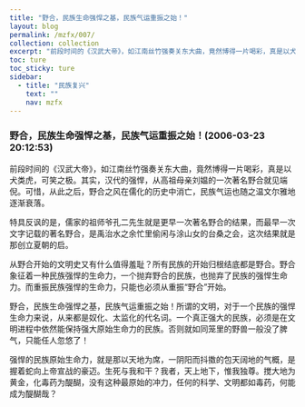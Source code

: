 ```yaml
---
title: "野合，民族生命强悍之基，民族气运重振之始！"
layout: blog
permalink: /mzfx/007/
collection: collection
excerpt: "前段时间的《汉武大帝》，如江南丝竹强奏关东大曲，竟然博得一片喝彩，真是以犬类虎，可笑之极。其实，汉代的强悍，从高祖母亲刘媪的一次著名野合就见端倪。可惜，从此之后，野合之风在儒化的历史中消亡，民族气运也随之温文尔雅地逐渐衰落。"
toc: ture
toc_sticky: ture
sidebar:
  - title: "民族复兴"
    text: ""
    nav: mzfx
---
```


### 野合，民族生命强悍之基，民族气运重振之始！(2006-03-23 20:12:53)

前段时间的《汉武大帝》，如江南丝竹强奏关东大曲，竟然博得一片喝彩，真是以犬类虎，可笑之极。其实，汉代的强悍，从高祖母亲刘媪的一次著名野合就见端倪。可惜，从此之后，野合之风在儒化的历史中消亡，民族气运也随之温文尔雅地逐渐衰落。

特具反讽的是，儒家的祖师爷孔二先生就是更早一次著名野合的结果，而最早一次文字记载的著名野合，是禹治水之余忙里偷闲与涂山女的台桑之会，这次结果就是那创立夏朝的启。

从野合开始的文明史又有什么值得羞耻？所有民族的开始归根结底都是野合。野合象征着一种民族强悍的生命力，一个抛弃野合的民族，也抛弃了民族的强悍生命力。而重振民族强悍的生命力，只能也必须从重振“野合”开始。

野合，民族生命强悍之基，民族气运重振之始！所谓的文明，对于一个民族的强悍生命力来说，从来都是奴化、太监化的代名词。一个真正强大的民族，必须是在文明进程中依然能保持强大原始生命力的民族。否则就如同笼里的野兽一般没了脾气，只能任人忽悠了！

强悍的民族原始生命力，就是那以天地为席，一阴阳而抖擞的包天阔地的气概，是握着蛇向上帝宣战的豪迈。生死与我和干？我者，天上地下，惟我独尊。搅大地为黄金，化毒药为醍醐，没有这种最原始的冲力，任何的科学、文明都如毒药，何能成为醍醐哉？

